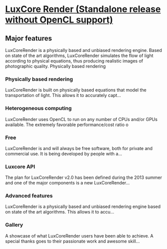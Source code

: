 # [LuxCore Render (Standalone release without OpenCL support)](https://chocolatey.org/packages/luxcorerender)

## Major features
LuxCoreRender is a physically based and unbiased rendering engine. Based on state of the art algorithms, LuxCoreRender simulates the flow of light according to physical equations, thus producing realistic images of photographic quality.
 Physically based rendering

### Physically based rendering
LuxCoreRender is built on physically based equations that model the transportation of light. This allows it to accurately capt...

### Heterogeneous computing
LuxCoreRender uses OpenCL to run on any number of CPUs and/or GPUs available. The extremely favorable performance/cost ratio o

### Free
LuxCoreRender is and will always be free software, both for private and commercial use. It is being developed by people with a...

### Luxcore API
The plan for LuxCoreRender v2.0 has been defined during the 2013 summer and one of the major components is a new LuxCoreRender...

### Advanced features
LuxCoreRender is a physically based and unbiased rendering engine based on state of the art algorithms. This allows it to accu...

### Gallery
A showcase of what LuxCoreRender users have been able to achieve. A special thanks goes to their passionate work and awesome skill...
